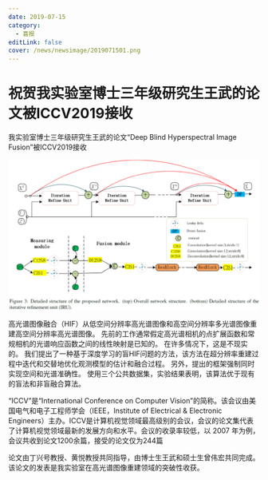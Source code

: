 ```yaml
---
date: 2019-07-15
category:
  - 喜报
editLink: false
cover: /news/newsimage/2019071501.png
---
```



# 祝贺我实验室博士三年级研究生王武的论文被ICCV2019接收

我实验室博士三年级研究生王武的论文“Deep Blind Hyperspectral Image Fusion”被ICCV2019接收


<!-- more -->


![](/news/newsimage/2019071501.png)



高光谱图像融合（HIF）从低空间分辨率高光谱图像和高空间分辨率多光谱图像重建高空间分辨率高光谱图像。
先前的工作通常假定高光谱相机的点扩展函数和常规相机的光谱响应函数之间的线性映射是已知的。 在许多情况下，这是不现实的。
我们提出了一种基于深度学习的盲HIF问题的方法，该方法在超分辨率重建过程中迭代和交替地优化观测模型的估计和融合过程。
另外，提出的框架强制同时实现空间和光谱准确性。 使用三个公共数据集，实验结果表明，该算法优于现有的盲法和非盲融合算法。



“ICCV”是“International Conference on Computer Vision”的简称。该会议由美国电气和电子工程师学会（IEEE，Institute of Electrical & Electronic Engineers）主办。ICCV是计算机视觉领域最高级别的会议，会议的论文集代表了计算机视觉领域最新的发展方向和水平。会议的收录率较低，以 2007 年为例，会议共收到论文1200余篇，接受的论文仅为244篇



论文由丁兴号教授、黄悦教授共同指导，由博士生王武和硕士生曾伟宏共同完成。该论文的发表是我实验室在高光谱图像重建领域的突破性收获。

